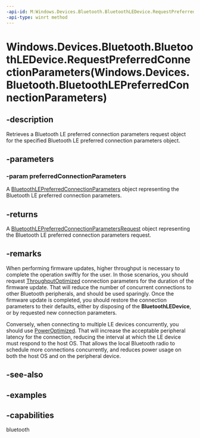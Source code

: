 ```yaml
---
-api-id: M:Windows.Devices.Bluetooth.BluetoothLEDevice.RequestPreferredConnectionParameters(Windows.Devices.Bluetooth.BluetoothLEPreferredConnectionParameters)
-api-type: winrt method
---
```


# Windows.Devices.Bluetooth.BluetoothLEDevice.RequestPreferredConnectionParameters(Windows.Devices.Bluetooth.BluetoothLEPreferredConnectionParameters)

<!--
public Windows.Devices.Bluetooth.BluetoothLEPreferredConnectionParametersRequest RequestPreferredConnectionParameters (Windows.Devices.Bluetooth.BluetoothLEPreferredConnectionParameters preferredConnectionParameters);
-->

## -description

Retrieves a Bluetooth LE preferred connection parameters request object for the specified Bluetooth LE preferred connection parameters object.

## -parameters

### -param preferredConnectionParameters

A [BluetoothLEPreferredConnectionParameters](bluetoothlepreferredconnectionparameters.md) object representing the Bluetooth LE preferred connection parameters.

## -returns

A [BluetoothLEPreferredConnectionParametersRequest](bluetoothlepreferredconnectionparametersrequest.md) object representing the Bluetooth LE preferred connection parameters request.

## -remarks

When performing firmware updates, higher throughput is necessary to complete the operation swiftly for the user. In those scenarios, you should request [ThroughputOptimized](bluetoothlepreferredconnectionparameters_throughputoptimized.md) connection parameters for the duration of the firmware update. That will reduce the number of concurrent connections to other Bluetooth peripherals, and should be used sparingly. Once the firmware update is completed, you should restore the connection parameters to their defaults, either by disposing of the **BluetoothLEDevice**, or by requested new connection parameters.

Conversely, when connecting to multiple LE devices concurrently, you should use [PowerOptimized](bluetoothlepreferredconnectionparameters_poweroptimized.md). That will increase the acceptable peripheral latency for the connection, reducing the interval at which the LE device must respond to the host OS. That allows the local Bluetooth radio to schedule more connections concurrently, and reduces power usage on both the host OS and on the peripheral device.

## -see-also

## -examples

## -capabilities
bluetooth
